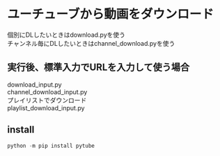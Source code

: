 # ユーチューブから動画をダウンロード

個別にDLしたいときはdownload.pyを使う
</br>
チャンネル毎にDLしたいときはchannel_download.pyを使う

## 実行後、標準入力でURLを入力して使う場合

download_input.py
</br>
channel_download_input.py
</br>
プレイリストでダウンロード
</br>
playlist_download_input.py

## install

```python
python -m pip install pytube
```
